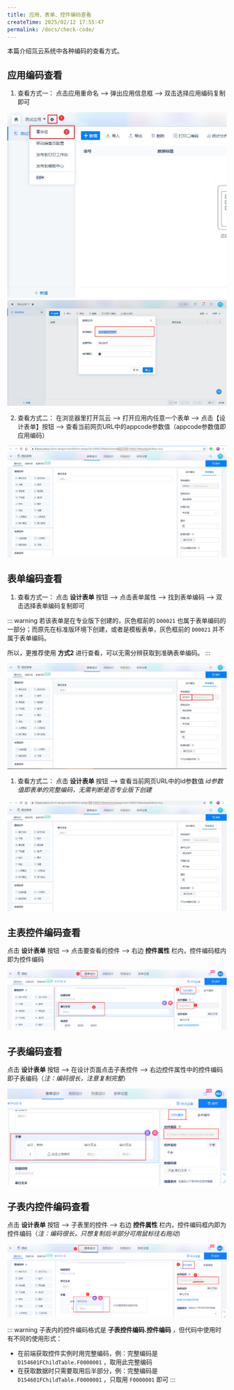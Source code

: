 ```yaml
---
title: 应用、表单、控件编码查看
createTime: 2025/02/12 17:55:47
permalink: /docs/check-code/
---
```


本篇介绍氚云系统中各种编码的查看方式。

## 应用编码查看

1. 查看方式一：
点击应用重命名 --> 弹出应用信息框 --> 双击选择应用编码复制即可

![](../img/check-app-code-1.png)
![](../img/check-app-code-2.png)

2. 查看方式二：
在浏览器里打开氚云 --> 打开应用内任意一个表单 --> 点击【设计表单】按钮 --> 查看当前网页URL中的appcode参数值（appcode参数值即应用编码）

![](../img/check-app-code-3.png)


## 表单编码查看

1. 查看方式一：
点击 **设计表单** 按钮 --> 点击表单属性 --> 找到表单编码 --> 双击选择表单编码复制即可 

::: warning
若该表单是在专业版下创建的，灰色框前的 `D00021` 也属于表单编码的一部分；而原先在标准版环境下创建，或者是模板表单，灰色框前的 `D00021` 并不属于表单编码。

所以，更推荐使用 **方式2** 进行查看，可以无需分辨获取到准确表单编码。
:::


![](../img/check-schema-code-1.png)

1. 查看方式二：
点击 **设计表单** 按钮 --> 查看当前网页URL中的id参数值 *id参数值即表单的完整编码，无需判断是否专业版下创建*

![](../img/check-schema-code-2.png)


## 主表控件编码查看

点击 **设计表单** 按钮 --> 点击要查看的控件 --> 右边 **控件属性** 栏内，控件编码框内即为控件编码

![](../img/check-field-code-1.png)


## 子表编码查看

点击 **设计表单** 按钮 --> 在设计页面点击子表控件 --> 右边控件属性中的控件编码即子表编码（*注：编码很长，注意复制完整*）

![](../img/check-schema-code-3.png)


## 子表内控件编码查看

点击 **设计表单** 按钮 --> 子表里的控件 --> 右边 **控件属性** 栏内，控件编码框内即为控件编码（*注：编码很长，只想复制后半部分可用鼠标往右拖动*）

![](../img/check-field-code-2.png)

::: warning
子表内的控件编码格式是 **子表控件编码.控件编码** ，但代码中使用时有不同的使用形式：

- 在前端获取控件实例时用完整编码，例：完整编码是 ```D154601FChildTable.F0000001``` ，取用此完整编码
- 在获取数据时只需要取用后半部分，例：完整编码是 ```D154601FChildTable.F0000001``` ，只取用 ```F0000001``` 即可
:::

